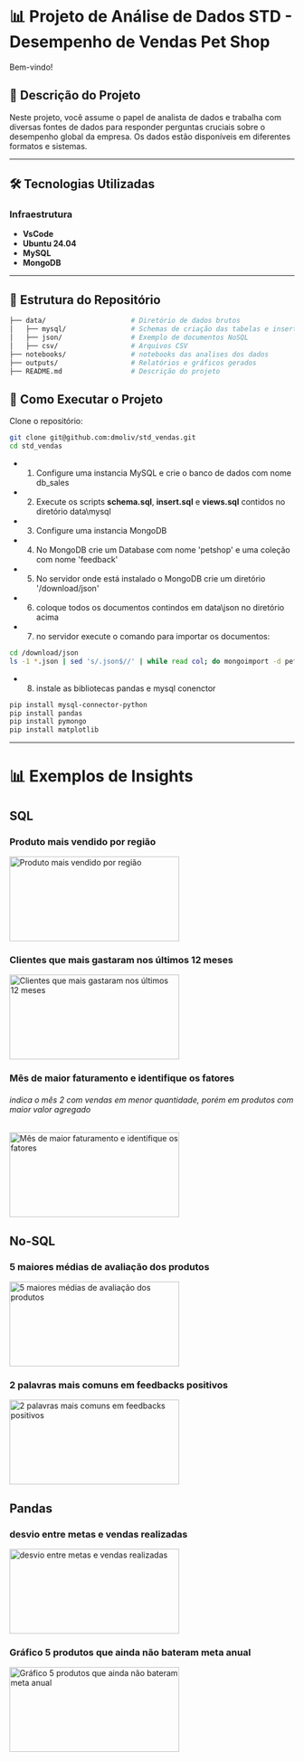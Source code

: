 # 📊 Projeto de Análise de Dados STD - Desempenho de Vendas Pet Shop

Bem-vindo!

## 📝 Descrição do Projeto

Neste projeto, você assume o papel de analista de dados e trabalha com diversas fontes de dados para responder perguntas cruciais sobre o desempenho global da empresa. Os dados estão disponíveis em diferentes formatos e sistemas.

---

## 🛠️ Tecnologias Utilizadas

### Infraestrutura
- **VsCode**
- **Ubuntu 24.04**
- **MySQL**
- **MongoDB**

---

## 📁 Estrutura do Repositório

```bash
├── data/                     # Diretório de dados brutos
│   ├── mysql/                # Schemas de criação das tabelas e insert dos dados
│   ├── json/                 # Exemplo de documentos NoSQL
│   ├── csv/                  # Arquivos CSV
├── notebooks/                # notebooks das analises dos dados
├── outputs/                  # Relatórios e gráficos gerados
├── README.md                 # Descrição do projeto
```

## 🚀 Como Executar o Projeto
Clone o repositório:

```bash
git clone git@github.com:dmoliv/std_vendas.git
cd std_vendas
```

- 1. Configure uma instancia MySQL e crie o banco de dados com nome db_sales
- 2. Execute os scripts **schema.sql**, **insert.sql** e **views.sql** contidos no diretório data\mysql
- 3. Configure uma instancia MongoDB 
- 4. No MongoDB crie um Database com nome 'petshop' e uma coleção com nome 'feedback'
- 5. No servidor onde está instalado o MongoDB crie um diretório '/download/json'
- 6. coloque todos os documentos contindos em data\json no diretório acima
- 7. no servidor execute o comando para importar os documentos:
```bash
cd /download/json
ls -1 *.json | sed 's/.json$//' | while read col; do mongoimport -d petshop -c feedback < $col.json; done
```
- 8. instale as bibliotecas pandas e mysql conenctor
```bash
pip install mysql-connector-python
pip install pandas
pip install pymongo
pip install matplotlib
```

---

# 📊 Exemplos de Insights

## SQL

### Produto mais vendido por região
<img src="https://i.ibb.co/xJkfWGR/vendas-por-regiao.png" width="300" height="150" alt="Produto mais vendido por região">


### Clientes que mais gastaram nos últimos 12 meses
<img src="https://i.ibb.co/3spbktg/vendas-por-clientes.png" width="300" height="150" alt="Clientes que mais gastaram nos últimos 12 meses">

### Mês de maior faturamento e identifique os fatores
###### indica o mês 2 com vendas em menor quantidade, porém em produtos com maior valor agregado
<img src="https://i.ibb.co/dJjv3BD/venda-maior-periodo.png" width="300" height="150" alt="Mês de maior faturamento e identifique os fatores">


## No-SQL

### 5 maiores médias de avaliação dos produtos
<img src="https://i.ibb.co/5GGBKnW/5-maiores-medias-feedback.png" width="300" height="150" alt="5 maiores médias de avaliação dos produtos">

### 2 palavras mais comuns em feedbacks positivos
<img src="https://i.ibb.co/G5DBdg5/palavras-comuns.png" width="300" height="150" alt="2 palavras mais comuns em feedbacks positivos">


## Pandas

### desvio entre metas e vendas realizadas
<img src="https://i.ibb.co/XS1dwZr/desvio.png" width="300" height="150" alt="desvio entre metas e vendas realizadas">

### Gráfico 5 produtos que ainda não bateram meta anual
<img src="https://i.ibb.co/P9bj6Ww/output.png" width="300" height="150" alt="Gráfico 5 produtos que ainda não bateram meta anual">

